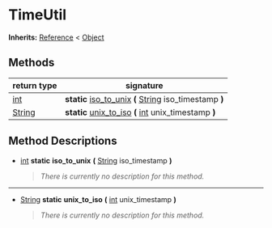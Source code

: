   
# TimeUtil
  
**Inherits:** [Reference](https://docs.godotengine.org/en/3.5/classes/class_reference.html) < [Object](https://docs.godotengine.org/en/3.5/classes/class_object.html)  
  
  
## Methods
  
| return type                                                             | signature                                                                                                                                          |
|-------------------------------------------------------------------------|----------------------------------------------------------------------------------------------------------------------------------------------------|
| [int](https://docs.godotengine.org/en/3.5/classes/class_int.html)       | **static** [iso\_to\_unix](#method-iso-to-unix) **(** [String](https://docs.godotengine.org/en/3.5/classes/class_string.html) iso\_timestamp **)** |
| [String](https://docs.godotengine.org/en/3.5/classes/class_string.html) | **static** [unix\_to\_iso](#method-unix-to-iso) **(** [int](https://docs.godotengine.org/en/3.5/classes/class_int.html) unix\_timestamp **)**      |  
  
## Method Descriptions
  
- <a name="method-iso-to-unix"></a>[int](https://docs.godotengine.org/en/3.5/classes/class_int.html) **static** **iso\_to\_unix** **(** [String](https://docs.godotengine.org/en/3.5/classes/class_string.html) iso\_timestamp **)**  
  
	> *There is currently no description for this method.*  
________________

- <a name="method-unix-to-iso"></a>[String](https://docs.godotengine.org/en/3.5/classes/class_string.html) **static** **unix\_to\_iso** **(** [int](https://docs.godotengine.org/en/3.5/classes/class_int.html) unix\_timestamp **)**  
  
	> *There is currently no description for this method.*
  
